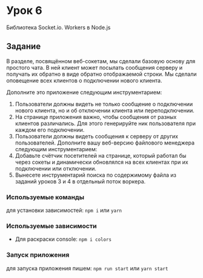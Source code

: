 # Урок 6
Библиотека Socket.io. Workers в Node.js

## Задание
В разделе, посвящённом веб-сокетам, мы сделали базовую основу для простого чата. 
В ней клиент может посылать сообщения серверу и получать их обратно в виде 
обратно отображаемой строки. Мы сделали оповещение всех клиентов о подключении 
нового клиента.

Дополните это приложение следующим инструментарием:
1. Пользователи должны видеть не только сообщение о подключении нового клиента, 
но и об отключении клиента или переподключении.
2. На странице приложения важно, чтобы сообщения от разных клиентов различались. 
Для этого генерируйте ник пользователя при каждом его подключении.
3. Пользователи должны видеть сообщения к серверу от других пользователей.
   Дополните вашу веб-версию файлового менеджера следующим инструментарием:
4. Добавьте счётчик посетителей на странице, который работал бы через сокеты и 
динамически обновлялся на всех клиентах при их подключении или отключении.
5. Вынесете инструментарий поиска по содержимому файла из заданий уроков 3 и 4 
в отдельный поток воркера.


### Используемые команды
для установки зависимостей: `npm i` или `yarn`

### Используемые зависимости
- Для раскраски console: `npm i colors`

### Запуск приложения
для запуска приложения пишем: `npm run start` или `yarn start`
